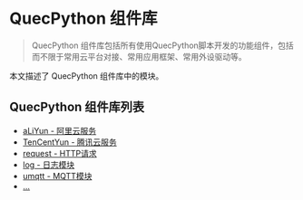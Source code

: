 # QuecPython 组件库

> QuecPython 组件库包括所有使用QuecPython脚本开发的功能组件，包括而不限于常用云平台对接、常用应用框架、常用外设驱动等。

本文描述了 QuecPython 组件库中的模块。

## QuecPython 组件库列表

- [aLiYun - 阿里云服务](./aLiYun.md)
- [TenCentYun - 腾讯云服务](./TenCentYun.md)
- [request - HTTP请求](./request.md)
- [log - 日志模块](./log.md)
- [umqtt - MQTT模块](./umqtt.md)
- [...](./....md)

<!--参考https://python.quectel.com/wiki/#/zh-cn/api/QuecPythonThirdlib进行补充-->
